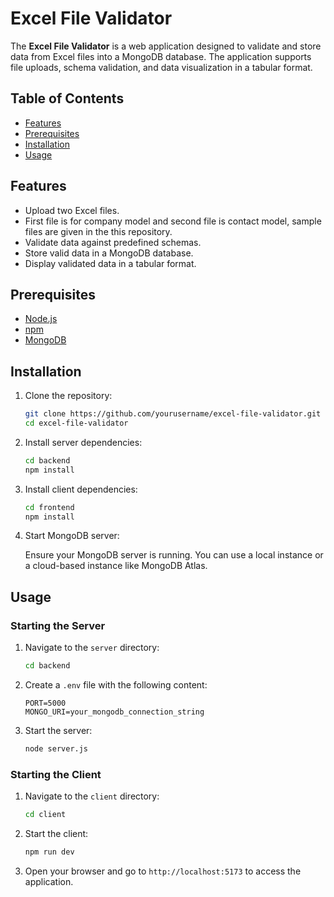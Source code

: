 # Excel File Validator

The **Excel File Validator** is a web application designed to validate and store data from Excel files into a MongoDB database. The application supports file uploads, schema validation, and data visualization in a tabular format.

## Table of Contents

- [Features](#features)
- [Prerequisites](#prerequisites)
- [Installation](#installation)
- [Usage](#usage)

## Features

- Upload two Excel files.
- First file is for company model and second file is contact model, sample files are given in the this repository.
- Validate data against predefined schemas.
- Store valid data in a MongoDB database.
- Display validated data in a tabular format. 

## Prerequisites

- [Node.js](https://nodejs.org/)
- [npm](https://www.npmjs.com/)
- [MongoDB](https://www.mongodb.com/)

## Installation

1. Clone the repository:

    ```bash
    git clone https://github.com/yourusername/excel-file-validator.git
    cd excel-file-validator
    ```

2. Install server dependencies:

    ```bash
    cd backend
    npm install
    ```

3. Install client dependencies:

    ```bash
    cd frontend
    npm install
    ```

4. Start MongoDB server:

    Ensure your MongoDB server is running. You can use a local instance or a cloud-based instance like MongoDB Atlas.

## Usage

### Starting the Server

1. Navigate to the `server` directory:

    ```bash
    cd backend
    ```

2. Create a `.env` file with the following content:

    ```env
    PORT=5000
    MONGO_URI=your_mongodb_connection_string
    ```

3. Start the server:

    ```bash
    node server.js
    ```

### Starting the Client

1. Navigate to the `client` directory:

    ```bash
    cd client
    ```

2. Start the client:

    ```bash
    npm run dev
    ```

3. Open your browser and go to `http://localhost:5173` to access the application.
